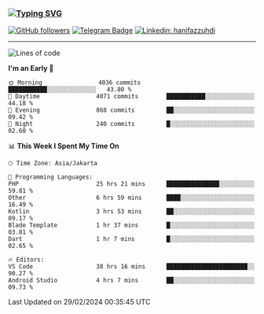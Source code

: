 ### [![Typing SVG](https://readme-typing-svg.herokuapp.com?font=lato&size=22&lines=Hi+There+👋)](https://git.io/typing-svg) 

[![GitHub followers](https://img.shields.io/github/followers/hanifazzuhdi?label=Follow&style=social)](https://github.com/hanifazzuhdi/?tab=follow) 
[![Telegram Badge](https://img.shields.io/badge/-hanif0198-blue?style=social&logo=telegram&link=https://www.t.me/hanif0198/)](https://www.t.me/hanif0198/) 
[![Linkedin: hanifazzuhdi](https://img.shields.io/badge/-hanifazzuhdi-blue?style=flat-square&logo=Linkedin&logoColor=white&link=https://www.linkedin.com/in/hanif-az-zuhdi-69688019b/)](https://www.linkedin.com/in/hanif-az-zuhdi-69688019b/) 

<hr/>

<!--START_SECTION:waka-->
![Lines of code](https://img.shields.io/badge/From%20Hello%20World%20I%27ve%20Written-47.8%20million%20lines%20of%20code-blue)

**I'm an Early 🐤** 

```text
🌞 Morning                4036 commits        ███████████░░░░░░░░░░░░░░   43.80 % 
🌆 Daytime                4071 commits        ███████████░░░░░░░░░░░░░░   44.18 % 
🌃 Evening                868 commits         ██░░░░░░░░░░░░░░░░░░░░░░░   09.42 % 
🌙 Night                  240 commits         █░░░░░░░░░░░░░░░░░░░░░░░░   02.60 % 
```


📊 **This Week I Spent My Time On** 

```text
🕑︎ Time Zone: Asia/Jakarta

💬 Programming Languages: 
PHP                      25 hrs 21 mins      ███████████████░░░░░░░░░░   59.81 % 
Other                    6 hrs 59 mins       ████░░░░░░░░░░░░░░░░░░░░░   16.49 % 
Kotlin                   3 hrs 53 mins       ██░░░░░░░░░░░░░░░░░░░░░░░   09.17 % 
Blade Template           1 hr 37 mins        █░░░░░░░░░░░░░░░░░░░░░░░░   03.81 % 
Dart                     1 hr 7 mins         █░░░░░░░░░░░░░░░░░░░░░░░░   02.65 % 

🔥 Editors: 
VS Code                  38 hrs 16 mins      ███████████████████████░░   90.27 % 
Android Studio           4 hrs 7 mins        ██░░░░░░░░░░░░░░░░░░░░░░░   09.73 % 
```


 Last Updated on 29/02/2024 00:35:45 UTC
<!--END_SECTION:waka-->
